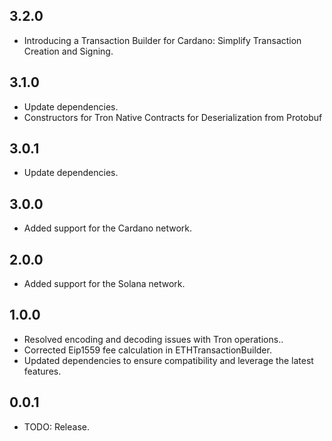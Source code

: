 ## 3.2.0

- Introducing a Transaction Builder for Cardano: Simplify Transaction Creation and Signing.

## 3.1.0
- Update dependencies.
- Constructors for Tron Native Contracts for Deserialization from Protobuf

## 3.0.1
- Update dependencies.

## 3.0.0
- Added support for the Cardano network.


## 2.0.0
- Added support for the Solana network.

## 1.0.0
- Resolved encoding and decoding issues with Tron operations..
- Corrected Eip1559 fee calculation in ETHTransactionBuilder.
- Updated dependencies to ensure compatibility and leverage the latest features.

## 0.0.1

* TODO: Release.

